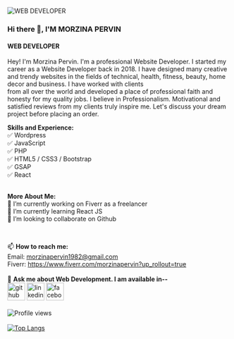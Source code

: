 

![WEB DEVELOPER](https://media-exp1.licdn.com/dms/image/D4E35AQHoTE1jsOGJ3A/profile-framedphoto-shrink_400_400/0/1637916795072?e=1638003600&v=beta&t=yrIBuhuC7exsTV7q-NH-Hq2VMf9Y8GoR6GjkNcwFKSI)

### Hi there 👋, I'M MORZINA PERVIN
#### WEB DEVELOPER
Hey! I'm Morzina Pervin. I'm a professional Website Developer. I started my career as a Website Developer back in 2018. I have designed many creative and trendy websites in the fields of technical, health, fitness, beauty, home decor and business. I have worked with clients<br>from all over the world and developed a place of professional faith and honesty for my quality jobs. I believe in Professionalism. Motivational and satisfied reviews from my clients truly inspire me. Let's discuss your dream project before placing an order.

<b>Skills and Experience:</b><br>
✅ Wordpress <br>
✅ JavaScript <br>
✅ PHP <br>
✅ HTML5 / CSS3 / Bootstrap <br>
✅ GSAP <br>
✅ React 
<br>
<br>
 
<b>More About Me:</b><br>
🔭 I’m currently working on Fiverr as a freelancer <br>
🌱 I’m currently learning React JS <br>
👯 I’m looking to collaborate on Github 

<br>

📫 <b>How to reach me:</b> <br>Email: morzinapervin1982@gmail.com <br>Fiverr: https://www.fiverr.com/morzinapervin?up_rollout=true <br>
<br>
💬 <b>Ask me about Web Development. I am available in--</b><br>
[<img src='https://cdn.jsdelivr.net/npm/simple-icons@3.0.1/icons/github.svg' alt='github' height='40'>](https://github.com/morzinapervin)  [<img src='https://cdn.jsdelivr.net/npm/simple-icons@3.0.1/icons/linkedin.svg' alt='linkedin' height='40'>](https://www.linkedin.com/in/https://www.linkedin.com/in/morzina-pervin-797ba1220//)  [<img src='https://cdn.jsdelivr.net/npm/simple-icons@3.0.1/icons/facebook.svg' alt='facebook' height='40'>](https://www.facebook.com/https://www.facebook.com/champa.hossain.54/)  
<br>
![Profile views](https://gpvc.arturio.dev/morzinapervin) <br>
<br>
[![Top Langs](https://github-readme-stats.vercel.app/api/top-langs/?username=morzinapervin)](https://github.com/anuraghazra/github-readme-stats)




